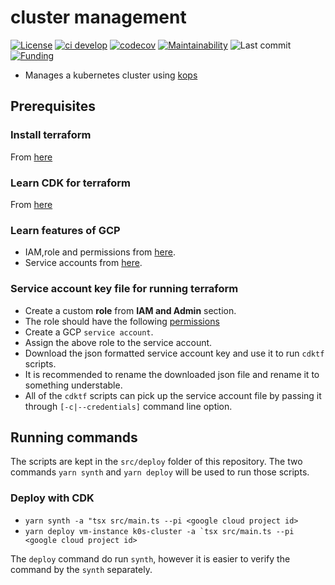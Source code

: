 # cluster management

[![License](https://img.shields.io/badge/License-BSD%202--Clause-blue.svg)](LICENSE)
[![ci develop](https://github.com/dictybase-docker/cluster-management/actions/workflows/ci-develop.yml/badge.svg?branch=develop)](https://github.com/dictybase-docker/cluster-management/actions/workflows/ci-develop.yml)
[![codecov](https://codecov.io/gh/dictybase-docker/cluster-management/branch/develop/graph/badge.svg)](https://codecov.io/gh/dictybase-docker/cluster-management)
[![Maintainability](https://api.codeclimate.com/v1/badges/afaf5e515b14d8a7dcbc/maintainability)](https://codeclimate.com/github/dictybase-docker/cluster-management/maintainability)
![Last commit](https://badgen.net/github/last-commit/dictybase-docker/cluster-management/develop)
[![Funding](https://badgen.net/badge/Funding/Rex%20L%20Chisholm,dictyBase,DCR/yellow?list=|)](https://reporter.nih.gov/project-details/10024726)

- Manages a kubernetes cluster using [kops](https://kops.sigs.k8s.io)

## Prerequisites

### Install terraform

From [here](https://www.terraform.io/downloads.html)

### Learn CDK for terraform

From [here](https://developer.hashicorp.com/terraform/cdktf)

### Learn features of GCP

- IAM,role and permissions from [here](https://cloud.google.com/iam/docs/overview).
- Service accounts from [here](https://cloud.google.com/iam/docs/service-accounts).

### Service account key file for running terraform

- Create a custom **role** from **IAM and Admin** section.
- The role should have the following [permissions](/documentation/terraform_gcp_permissions.md)
- Create a GCP `service account`.
- Assign the above role to the service account.
- Download the json formatted service account key and use it to run `cdktf` scripts.
- It is recommended to rename the downloaded json file and rename it to something understable.
- All of the `cdktf` scripts can pick up the service account file
  by passing it through `[-c|--credentials]` command line option.

## Running commands

The scripts are kept in the `src/deploy` folder of this repository. The two commands
`yarn synth` and `yarn deploy` will be used to run those scripts.

### Deploy with CDK

- `yarn synth -a "tsx src/main.ts --pi <google cloud project id>`
- `` yarn deploy vm-instance k0s-cluster -a `tsx src/main.ts --pi <google cloud
project id> ``

The `deploy` command do run `synth`, however it is easier to verify the command
by the `synth` separately.
